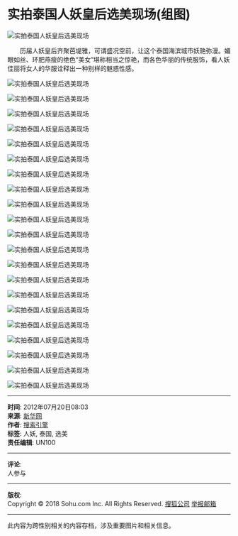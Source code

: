 # 实拍泰国人妖皇后选美现场(组图)

![实拍泰国人妖皇后选美现场](https://photocdn.sohu.com/20120720/Img348623624.jpg)

　　历届人妖皇后齐聚芭堤雅，可谓盛况空前，让这个泰国海滨城市妖艳弥漫。媚眼如丝、环肥燕瘦的绝色“美女”堪称相当之惊艳，而各色华丽的传统服饰，看人妖佳丽将女人的华服诠释出一种别样的魅惑性感。

![实拍泰国人妖皇后选美现场](https://photocdn.sohu.com/20120720/Img348623625.jpg)

![实拍泰国人妖皇后选美现场](https://photocdn.sohu.com/20120720/Img348623626.jpg)

![实拍泰国人妖皇后选美现场](https://photocdn.sohu.com/20120720/Img348623627.jpg)

![实拍泰国人妖皇后选美现场](https://photocdn.sohu.com/20120720/Img348623628.jpg)

![实拍泰国人妖皇后选美现场](https://photocdn.sohu.com/20120720/Img348623629.jpg)

![实拍泰国人妖皇后选美现场](https://photocdn.sohu.com/20120720/Img348623630.jpg)

![实拍泰国人妖皇后选美现场](https://photocdn.sohu.com/20120720/Img348623631.jpg)

![实拍泰国人妖皇后选美现场](https://photocdn.sohu.com/20120720/Img348623632.jpg)

![实拍泰国人妖皇后选美现场](https://photocdn.sohu.com/20120720/Img348623633.jpg)

![实拍泰国人妖皇后选美现场](https://photocdn.sohu.com/20120720/Img348623634.jpg)

![实拍泰国人妖皇后选美现场](https://photocdn.sohu.com/20120720/Img348623635.jpg)

![实拍泰国人妖皇后选美现场](https://photocdn.sohu.com/20120720/Img348623636.jpg)

![实拍泰国人妖皇后选美现场](https://photocdn.sohu.com/20120720/Img348623637.jpg)

![实拍泰国人妖皇后选美现场](https://photocdn.sohu.com/20120720/Img348623638.jpg)

![实拍泰国人妖皇后选美现场](https://photocdn.sohu.com/20120720/Img348623639.jpg)

![实拍泰国人妖皇后选美现场](https://photocdn.sohu.com/20120720/Img348623640.jpg)

![实拍泰国人妖皇后选美现场](https://photocdn.sohu.com/20120720/Img348623641.jpg)

![实拍泰国人妖皇后选美现场](https://photocdn.sohu.com/20120720/Img348623642.jpg)

![实拍泰国人妖皇后选美现场](https://photocdn.sohu.com/20120720/Img348623643.jpg)

![实拍泰国人妖皇后选美现场](https://photocdn.sohu.com/20120720/Img348623644.jpg)

![实拍泰国人妖皇后选美现场](https://photocdn.sohu.com/20120720/Img348623645.jpg)

---

**时间**: 2012年07月20日08:03  
**来源**: [新华网](https://news.xinhuanet.com/world/2012-07/20/c_123437129.htm)  
**作者**: [搜索引擎](http://www.sohu.com)  
**标签**: 人妖, 泰国, 选美  
**责任编辑**: UN100  

---

**评论**:  
人参与

---

**版权**:  
Copyright © 2018 Sohu.com Inc. All Rights Reserved. [搜狐公司](https://corp.sohu.com/s2007/copyright/)  [举报邮箱](mailto:jubao@contact.sohu.com)  

--- 

此内容为跨性别相关的内容存档，涉及重要图片和相关信息。